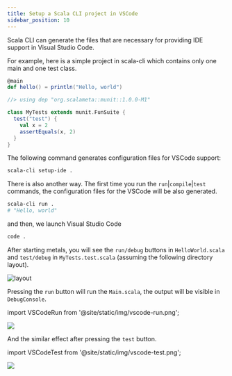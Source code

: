 ```yaml
---
title: Setup a Scala CLI project in VSCode
sidebar_position: 10
---
```


Scala CLI can generate the files that are necessary for providing IDE support in Visual Studio Code.

For example, here is a simple project in scala-cli which contains only one main and one test class.

```scala title=HelloWorld.scala
@main
def hello() = println("Hello, world")
```

```scala title=MyTests.test.scala
//> using dep "org.scalameta::munit::1.0.0-M1"

class MyTests extends munit.FunSuite {
  test("test") {
    val x = 2
    assertEquals(x, 2)
  }
}
```

The following command generates configuration files for VSCode support:

```bash
scala-cli setup-ide .
```

There is also another way. The first time you run the `run`|`compile`|`test` commands, the configuration files for the
VSCode will be also generated.

```bash
scala-cli run .
# "Hello, world"
```

and then, we launch Visual Studio Code

```bash ignore
code .
```

After starting metals, you will see the `run/debug` buttons in `HelloWorld.scala` and `test/debug`
in `MyTests.test.scala` (assuming the following directory layout).

![layout](/img/source_layout.png)

Pressing the `run` button will run the `Main.scala`, the output will be visible in `DebugConsole`.

import VSCodeRun from '@site/static/img/vscode-run.png';

<img src={VSCodeRun} />

And the similar effect after pressing the `test` button.

import VSCodeTest from '@site/static/img/vscode-test.png';

<img src={VSCodeTest} />
